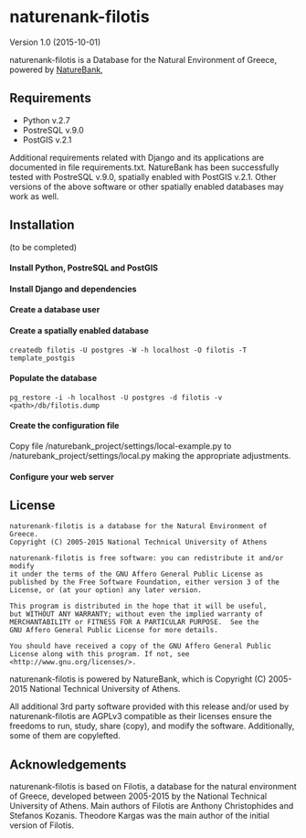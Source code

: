 naturenank-filotis
====================

Version 1.0 (2015-10-01)

naturenank-filotis is a Database for the Natural Environment of Greece,
powered by [NatureBank](https://github.com/ellak-monades-aristeias/naturebank),


Requirements
------------
 * Python v.2.7
 * PostreSQL v.9.0
 * PostGIS v.2.1

Additional requirements related with Django and its applications are
documented in file requirements.txt.
NatureBank has been successfully tested with PostreSQL v.9.0,
spatially enabled with PostGIS v.2.1. Other versions of the above
software or other spatially enabled databases may work as well.


Installation
------------

(to be completed)

#### Install Python, PostreSQL and PostGIS
#### Install Django and dependencies
#### Create a database user
#### Create a spatially enabled database

`createdb filotis -U postgres -W -h localhost -O filotis
     -T template_postgis`

#### Populate the database

`pg_restore -i -h localhost -U postgres -d filotis -v
     <path>/db/filotis.dump`

#### Create the configuration file

Copy file /naturebank_project/settings/local-example.py to
/naturebank_project/settings/local.py making the appropriate adjustments.

#### Configure your web server


License
-------
    naturenank-filotis is a database for the Natural Environment of Greece.
    Copyright (C) 2005-2015 National Technical University of Athens

    naturenank-filotis is free software: you can redistribute it and/or modify
    it under the terms of the GNU Affero General Public License as
    published by the Free Software Foundation, either version 3 of the
    License, or (at your option) any later version.

    This program is distributed in the hope that it will be useful,
    but WITHOUT ANY WARRANTY; without even the implied warranty of
    MERCHANTABILITY or FITNESS FOR A PARTICULAR PURPOSE.  See the
    GNU Affero General Public License for more details.

    You should have received a copy of the GNU Affero General Public
    License along with this program. If not, see
    <http://www.gnu.org/licenses/>.

naturenank-filotis is powered by NatureBank, which is
Copyright (C) 2005-2015 National Technical University of Athens.

All additional 3rd party software provided with this release and/or used
by naturenank-filotis are AGPLv3 compatible as their licenses ensure the
freedoms to run, study, share (copy), and modify the software. Additionally,
some of them are copylefted.


Acknowledgements
----------------
naturenank-filotis is based on Filotis, a database for the natural environment
of Greece, developed between 2005-2015 by the National Technical University
of Athens. Main authors of Filotis are Anthony Christophides and Stefanos
Kozanis. Theodore Kargas was the main author of the initial version of Filotis.
